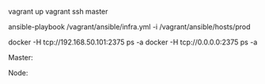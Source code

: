 vagrant up
vagrant ssh master

ansible-playbook /vagrant/ansible/infra.yml -i /vagrant/ansible/hosts/prod

docker -H tcp://192.168.50.101:2375 ps -a
docker -H tcp://0.0.0.0:2375 ps -a


Master:


Node: